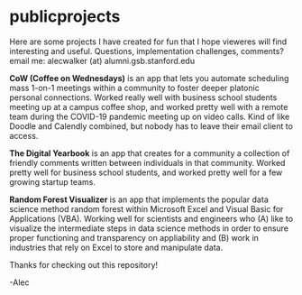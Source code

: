 # publicprojects
Here are some projects I have created for fun that I hope vieweres will find interesting and useful. Questions, implementation challenges, comments? email me: alecwalker (at) alumni.gsb.stanford.edu

<b>CoW (Coffee on Wednesdays)</b> is an app that lets you automate scheduling mass 1-on-1 meetings within a community to foster deeper platonic personal connections. Worked really well with business school students meeting up at a campus coffee shop, and worked pretty well with a remote team during the COVID-19 pandemic meeting up on video calls. Kind of like Doodle and Calendly combined, but nobody has to leave their email client to access.

<b>The Digital Yearbook</b> is an app that creates for a community a collection of friendly comments written between individuals in that community. Worked pretty well for business school students, and worked pretty well for a few growing startup teams. 

<b>Random Forest Visualizer</b> is an app that implements the popular data science method random forest within Microsoft Excel and Visual Basic for Applications (VBA). Working well for scientists and engineers who (A) like to visualize the intermediate steps in data science methods in order to ensure proper functioning and transparency on appliability and (B) work in industries that rely on Excel to store and manipulate data.

Thanks for checking out this repository!

-Alec
